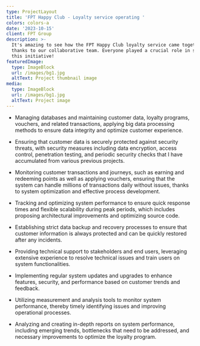 ```yaml
---
type: ProjectLayout
title: 'FPT Happy Club - Loyalty service operating '
colors: colors-a
date: '2023-10-15'
client: FPT Group
description: >-
  It's amazing to see how the FPT Happy Club loyalty service came together,
  thanks to our collaborative team. Everyone played a crucial role in shaping
  this initiative!
featuredImage:
  type: ImageBlock
  url: /images/bg1.jpg
  altText: Project thumbnail image
media:
  type: ImageBlock
  url: /images/bg1.jpg
  altText: Project image
---
```

*   Managing databases and maintaining customer data, loyalty programs, vouchers, and related transactions, applying big data processing methods to ensure data integrity and optimize customer experience.
<!---->

*   Ensuring that customer data is securely protected against security threats, with security measures including data encryption, access control, penetration testing, and periodic security checks that I have accumulated from various previous projects.
<!---->

*   Monitoring customer transactions and journeys, such as earning and redeeming points as well as applying
    vouchers, ensuring that the system can handle millions of transactions daily without issues, thanks to system optimization and effective process development.
<!---->

*   Tracking and optimizing system performance to ensure quick response times and flexible scalability during peak periods, which includes proposing architectural improvements and optimizing source code.
<!---->

*   Establishing strict data backup and recovery processes to ensure that customer information is always protected and can be quickly restored after any incidents.
<!---->

*   Providing technical support to stakeholders and end users, leveraging extensive experience to resolve technical issues and train users on system functionalities.
<!---->

*   Implementing regular system updates and upgrades to enhance features, security, and performance based on
    customer trends and feedback.
<!---->

*   Utilizing measurement and analysis tools to monitor system performance, thereby timely identifying issues and improving operational processes.
<!---->

*   Analyzing and creating in-depth reports on system performance, including emerging trends, bottlenecks that need to be addressed, and necessary improvements to optimize the loyalty program.
